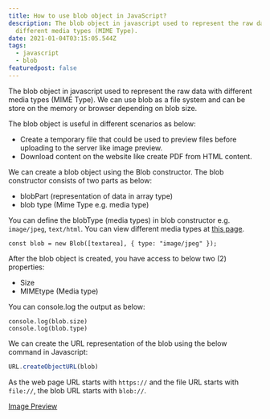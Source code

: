 ```yaml
---
title: How to use blob object in JavaScript?
description: The blob object in javascript used to represent the raw data with
  different media types (MIME Type).
date: 2021-01-04T03:15:05.544Z
tags:
  - javascript
  - blob
featuredpost: false
---
```


The blob object in javascript used to represent the raw data with different media types (MIME Type). We can use blob as a file system and can be store on the memory or browser depending on blob size.

The blob object is useful in different scenarios as below:

- Create a temporary file that could be used to preview files before uploading to the server like image preview.
- Download content on the website like create PDF from HTML content.


We can create a blob object using the Blob constructor. The blob constructor consists of two parts as below:

- blobPart (representation of data in array type)
- blob type (Mime Type e.g. media type)

You can define the blobType (media types) in blob constructor e.g. `image/jpeg`, `text/html`. You can view different media types at [this page](https://en.wikipedia.org/wiki/Media_type#Common_examples).


```
const blob = new Blob([textarea], { type: "image/jpeg" });
```

After the blob object is created, you have access to below two (2) properties:

- Size
- MIMEtype (Media type)

You can console.log the output as below:

```
console.log(blob.size)
console.log(blob.type)
```

We can create the URL representation of the blob using the below command in Javascript:

```javascript
URL.createObjectURL(blob)
```

As the web page URL starts with `https://` and the file URL starts with `file://`, the blob URL starts with `blob://`.

[Image Preview](https://taimoorsattar.com/blogs/preview-an-image-using-javascript)